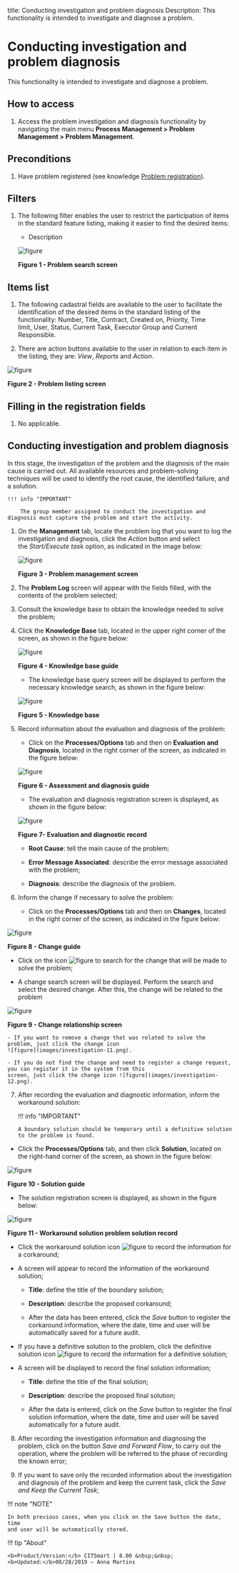 title: Conducting investigation and problem diagnosis
Description: This functionality is intended to investigate and diagnose a problem.

# Conducting investigation and problem diagnosis

This functionality is intended to investigate and diagnose a problem.

How to access
-------------

1.  Access the problem investigation and diagnosis functionality by navigating
    the main menu **Process Management > Problem Management > Problem
    Management**.

Preconditions
-------------

1.  Have problem registered (see knowledge [Problem
    registration][1]).

Filters
-------

1.  The following filter enables the user to restrict the participation of items
    in the standard feature listing, making it easier to find the desired items:

    - Description

    ![figure](images/investigation-1.png)

    **Figure 1 - Problem search screen**

Items list
----------

1.  The following cadastral fields are available to the user to facilitate the
    identification of the desired items in the standard listing of the
    functionality: Number, Title, Contract, Created on, Priority, Time
    limit, User, Status, Current Task, Executor Group and Current
    Responsible.

2.  There are action buttons available to the user in relation to each item in
    the listing, they are: *View*, *Reports* and *Action*.

![figure](images/investigation-2.png)

**Figure 2 - Problem listing screen**

Filling in the registration fields
----------------------------------

1.  No applicable.

Conducting investigation and problem diagnosis
----------------------------------------------

In this stage, the investigation of the problem and the diagnosis of the main
cause is carried out. All available resources and problem-solving techniques
will be used to identify the root cause, the identified failure, and a solution.

    !!! info "IMPORTANT"

        The group member assigned to conduct the investigation and diagnosis must capture the problem and start the activity.

1.  On the **Management** tab, locate the problem log that you want to log the
    investigation and diagnosis, click the *Action* button and select
    the *Start/Execute task* option, as indicated in the image below:

    ![figure](images/investigation-3.png)
    
    **Figure 3 - Problem management screen**

2.  The **Problem Log** screen will appear with the fields filled, with the
    contents of the problem selected;

3.  Consult the knowledge base to obtain the knowledge needed to solve the
    problem;

4.  Click the **Knowledge Base** tab, located in the upper right corner of the
    screen, as shown in the figure below:

    ![figure](images/investigation-4.png)
    
    **Figure 4 - Knowledge base guide**

    -   The knowledge base query screen will be displayed to perform the necessary
    knowledge search, as shown in the figure below:

    ![figure](images/investigation-5.png)
    
    **Figure 5 - Knowledge base**

5.  Record information about the evaluation and diagnosis of the problem:

    -   Click on the **Processes/Options** tab and then on **Evaluation and
    Diagnosis**, located in the right corner of the screen, as indicated in the
    figure below:

    ![figure](images/investigation-6.png)
    
    **Figure 6 - Assessment and diagnosis guide**

    -   The evaluation and diagnosis registration screen is displayed, as shown in
    the figure below:

    ![figure](images/investigation-7.png)
    
    **Figure 7- Evaluation and diagnostic record**

    -   **Root Cause**: tell the main cause of the problem;

    -   **Error Message Associated**: describe the error message associated with the
    problem;

    - **Diagnosis**: describe the diagnosis of the problem.

6.  Inform the change if necessary to solve the problem:

    - Click on the **Processes/Options** tab and then on **Changes**, located in the right corner of the screen, as indicated in 
    the figure below:

   ![figure](images/investigation-8.png)
   
   **Figure 8 - Change guide**

   -   Click on the icon ![figure](images/investigation-9.png) to search for the change that will be made to solve the
    problem;

   -   A change search screen will be displayed. Perform the search and select the
    desired change. After this, the change will be related to the problem

   ![figure](images/investigation-10.png)
   
   **Figure 9 - Change relationship screen**

    - If you want to remove a change that was related to solve the problem, just click the change icon
    ![figure](images/investigation-11.png).

    - If you do not find the change and need to register a change request, you can register it in the system from this 
    screen, just click the change icon ![figure](images/investigation-12.png).

7.  After recording the evaluation and diagnostic information, inform the
    workaround solution:

    !!! info "IMPORTANT"

        A boundary solution should be temporary until a definitive solution to the problem is found.

   -   Click the **Processes/Options** tab, and then click **Solution**, located on
    the right-hand corner of the screen, as shown in the figure below:

   ![figure](images/investigation-13.png)
   
   **Figure 10 - Solution guide**

   -   The solution registration screen is displayed, as shown in the figure below:

   ![figure](images/investigation-14.png)
   
   **Figure 11 - Workaround solution problem solution record**

   -   Click the workaround solution icon ![figure](images/investigation-12.png) to record the information for a
    corkaround;

   -   A screen will appear to record the information of the workaround solution;

       -   **Title**: define the title of the boundary solution;

       -   **Description**: describe the proposed corkaround;

       -   After the data has been entered, click the *Save* button to register the
        corkaround information, where the date, time and user will be
        automatically saved for a future audit.

   -   If you have a definitive solution to the problem, click the definitive
    solution icon ![figure](images/investigation-12.png) to record the information for a definitive solution;

   -   A screen will be displayed to record the final solution information;

       -   **Title**: define the title of the final solution;

       -   **Description**: describe the proposed final solution;

       -   After the data is entered, click on the *Save* button to register the
        final solution information, where the date, time and user will be saved
        automatically for a future audit.

8.  After recording the investigation information and diagnosing the problem,
    click on the button *Save and Forward Flow*, to carry out the operation,
    where the problem will be referred to the phase of recording the known
    error;

9.  If you want to save only the recorded information about the investigation
    and diagnosis of the problem and keep the current task, click the *Save and
    Keep the Current Task*;

!!! note "NOTE"

    In both previous cases, when you click on the Save button the date, time
    and user will be automatically stored.


[1]:/en-us/citsmart-platform-7/processes/problem/register-problem.html


!!! tip "About"

    <b>Product/Version:</b> CITSmart | 8.00 &nbsp;&nbsp;
    <b>Updated:</b>08/28/2019 – Anna Martins

